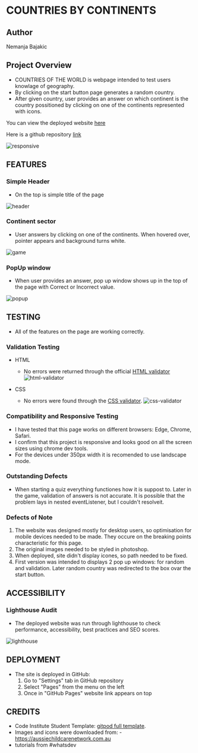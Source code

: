 # COUNTRIES BY CONTINENTS

## Author
Nemanja Bajakic 

## Project Overview
- COUNTRIES OF THE WORLD is webpage intended to test users knowlage of geography.
- By clicking on the start button page generates a random country.
- After given country, user provides an answer on which continent is the country possitioned by clicking on one of the continents represented with icons. 

You can view the deployed website [here](https://nezzo23.github.io/countries-of-the-world/)

Here is a github repository [link](https://github.com/Nezzo23/countries-of-the-world/settings/pages)

![responsive](https://github.com/Nezzo23/countries-of-the-world/assets/133032134/d3d73bdd-d7f3-41d1-b3cb-5d367b01572b)




## FEATURES

### Simple Header
- On the top is simple title of the page

![header](https://github.com/Nezzo23/countries-of-the-world/assets/133032134/9938fa31-8ceb-4f58-a36d-3831809ff456)


### Continent sector
- User answers by clicking on one of the continents. When hovered over, pointer appears and background turns white.

![game](https://github.com/Nezzo23/countries-of-the-world/assets/133032134/1be2cfd6-1ee3-4f66-b642-630b1cd2287f)



### PopUp window
- When user provides an answer, pop up window shows up in the top of the page with Correct or Incorrect value.

![popup](https://github.com/Nezzo23/countries-of-the-world/assets/133032134/69f1e67f-b9e5-4106-a512-1e3b97807d19)


## TESTING
- All of the features on the page are working correctly. 

### Validation Testing
- HTML
   - No errors were returned through the official [HTML validator]()
![html-validator](https://github.com/Nezzo23/countries-of-the-world/assets/133032134/4bfef07f-7189-40c8-8f7b-3288e34d1d35)



- CSS
   - No errors were found through the [CSS validator](https://jigsaw.w3.org/css-validator/validator?uri=https%3A%2F%2Fnezzo23.github.io%2Fcountries-of-the-world%2F&profile=css3svg&usermedium=all&warning=1&vextwarning=&lang=en).
![css-validator](https://github.com/Nezzo23/countries-of-the-world/assets/133032134/eac828f6-52a3-4cf9-9213-d7486b67b4ec)


### Compatibility and Responsive Testing
- I have tested that this page works on different browsers: Edge, Chrome, Safari.
- I confirm that this project is responsive and looks good on all the screen sizes using chrome dev tools.
- For the devices under 350px width it is recomended to use landscape mode.

### Outstanding Defects
- When starting a quiz everything functiones how it is suppost to. Later in the game, validation of answers is not accurate. It is possible that the problem lays in nested eventListener, but I couldn't resolveit.

### Defects of Note
1. The website was designed mostly for desktop users, so optimisation for mobile devices needed to be made. They occure on the breaking points characteristic for this page.
2. The original images needed to be styled in photoshop.
3. When deployed, site didn't display icones, so path needed to be fixed.
4. First version was intended to displays 2 pop up windows: for random and validation. Later random country was redirected to the box ovar the start button.

## ACCESSIBILITY

### Lighthouse Audit
- The deployed website was run through lighthouse to check performance, accessibility, best practices and SEO scores. 

![lighthouse](https://github.com/Nezzo23/countries-of-the-world/assets/133032134/fcb9e037-03aa-4ef9-ad35-55fe84eae192)


## DEPLOYMENT
- The site is deployed in GitHub:
   1. Go to "Settings" tab in GitHub repository
   2. Select "Pages" from the menu on the left
   3. Once in "GitHub Pages" website link appears on top

## CREDITS
- Code Institute Student Template: [gitpod full template](https://https://github.com/Code-Institute-Org/ci-full-template).
- Images and icons were downloaded from: 
      - https://aussiechildcarenetwork.com.au
- tutorials from #whatsdev
